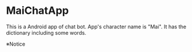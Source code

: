 # MaiChatApp
This is a Android app of chat bot. App's character name is "Mai". It has the dictionary including some words. 

※Notice
